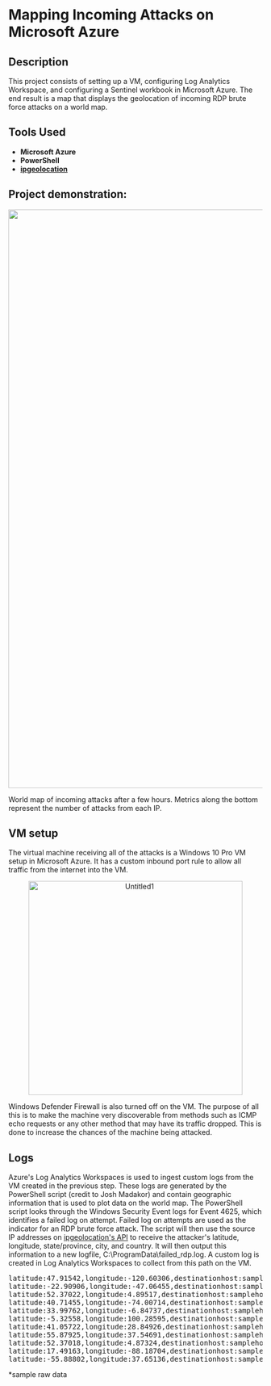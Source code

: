 <h1>Mapping Incoming Attacks on Microsoft Azure</h1>

<h2>Description</h2>
This project consists of setting up a VM, configuring Log Analytics Workspace, and configuring a Sentinel workbook in Microsoft Azure. The end result is a map that displays the geolocation of incoming RDP brute force attacks on a world map.
<br />

<h2>Tools Used</h2>

- <b>Microsoft Azure</b>
- <b>PowerShell</b>
- <b><a href="https://ipgeolocation.io">ipgeolocation</a></b>

<h2>Project demonstration:</h2>
<p align="center"><img width="1146" alt="Untitled1" src="https://github.com/chau-eric/honeypot/assets/76719902/f232c1bf-dc42-4a0c-bd30-99b0689aec4b">
</p>
World map of incoming attacks after a few hours. Metrics along the bottom represent the number of attacks from each IP.
<br/>
<h2>VM setup</h2>
The virtual machine receiving all of the attacks is a Windows 10 Pro VM setup in Microsoft Azure. It has a custom inbound port rule to allow all traffic from the internet into the VM.
<p align="center"><img width="424" alt="Untitled1" src="https://github.com/chau-eric/honeypot/assets/76719902/791be08f-4846-4d65-95f4-68463a5db0c7">
</p>
Windows Defender Firewall is also turned off on the VM. The purpose of all this is to make the machine very discoverable from methods such as ICMP echo requests or any other method that may have its traffic dropped. This is done to increase the chances of the machine being attacked.
<h2>Logs</h2>
Azure's Log Analytics Workspaces is used to ingest custom logs from the VM created in the previous step. These logs are generated by the PowerShell script (credit to Josh Madakor) and contain geographic information that is used to plot data on the world map. The PowerShell script looks through the Windows Security Event logs for Event 4625, which identifies a failed log on attempt. Failed log on attempts are used as the indicator for an RDP brute force attack. The script will then use the source IP addresses on <a href="https://ipgeolocation.io">ipgeolocation's API</a> to receive the attacker's latitude, longitude, state/province, city, and country. It will then output this information to a new logfile, C:\ProgramData\failed_rdp.log. A custom log is created in Log Analytics Workspaces to collect from this path on the VM.
<pre>latitude:47.91542,longitude:-120.60306,destinationhost:samplehost,username:fakeuser,sourcehost:24.16.97.222,state:Washington,country:United States,label:United States - 24.16.97.222,timestamp:2021-10-26 03:28:29
latitude:-22.90906,longitude:-47.06455,destinationhost:samplehost,username:lnwbaq,sourcehost:20.195.228.49,state:Sao Paulo,country:Brazil,label:Brazil - 20.195.228.49,timestamp:2021-10-26 05:46:20
latitude:52.37022,longitude:4.89517,destinationhost:samplehost,username:CSNYDER,sourcehost:89.248.165.74,state:North Holland,country:Netherlands,label:Netherlands - 89.248.165.74,timestamp:2021-10-26 06:12:56
latitude:40.71455,longitude:-74.00714,destinationhost:samplehost,username:ADMINISTRATOR,sourcehost:72.45.247.218,state:New York,country:United States,label:United States - 72.45.247.218,timestamp:2021-10-26 10:44:07
latitude:33.99762,longitude:-6.84737,destinationhost:samplehost,username:AZUREUSER,sourcehost:102.50.242.216,state:Rabat-Salé-Kénitra,country:Morocco,label:Morocco - 102.50.242.216,timestamp:2021-10-26 11:03:13
latitude:-5.32558,longitude:100.28595,destinationhost:samplehost,username:Test,sourcehost:42.1.62.34,state:Penang,country:Malaysia,label:Malaysia - 42.1.62.34,timestamp:2021-10-26 11:04:45
latitude:41.05722,longitude:28.84926,destinationhost:samplehost,username:AZUREUSER,sourcehost:176.235.196.111,state:Istanbul,country:Turkey,label:Turkey - 176.235.196.111,timestamp:2021-10-26 11:50:47
latitude:55.87925,longitude:37.54691,destinationhost:samplehost,username:Test,sourcehost:87.251.67.98,state:null,country:Russia,label:Russia - 87.251.67.98,timestamp:2021-10-26 12:13:45
latitude:52.37018,longitude:4.87324,destinationhost:samplehost,username:AZUREUSER,sourcehost:20.86.161.127,state:North Holland,country:Netherlands,label:Netherlands - 20.86.161.127,timestamp:2021-10-26 12:33:46
latitude:17.49163,longitude:-88.18704,destinationhost:samplehost,username:Test,sourcehost:45.227.254.8,state:null,country:Belize,label:Belize - 45.227.254.8,timestamp:2021-10-26 13:13:25
latitude:-55.88802,longitude:37.65136,destinationhost:samplehost,username:Test,sourcehost:94.232.47.130,state:Central Federal District,country:Russia,label:Russia - 94.232.47.130,timestamp:2021-10-26 14:25:33
</pre> *sample raw data
